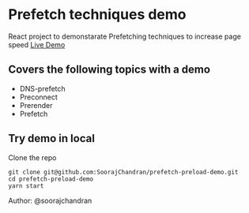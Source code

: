 # Prefetch techniques demo

React project to demonstarate Prefetching techniques to increase page speed
[Live Demo](http://soorajchandran.me/prefetch-preload-demo/)

## Covers the following topics with a demo
- DNS-prefetch
- Preconnect
- Prerender
- Prefetch

## Try demo in local
Clone the repo
```
git clone git@github.com:SoorajChandran/prefetch-preload-demo.git
cd prefetch-preload-demo
yarn start
```
Author: @soorajchandran